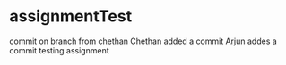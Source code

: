 # assignmentTest
commit on branch from chethan
Chethan added a commit
Arjun addes a commit
testing assignment
